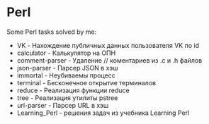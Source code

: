 # Perl

Some Perl tasks solved by me:

+ VK - Нахождение публичных данных пользователя VK по id
+ calculator - Калькулятор на ОПН
+ comment-parser - Удаление // коментариев из .c и .h файлов
+ json-parser - Парсер JSON в хэш
+ immortal - Неубиваемы процесс
+ terminal - Бесконечное открытие терминалов
+ reduce - Реализация функции reduce
+ tree - Реализация утилиты pstree
+ url-parser - Парсер URL в хэш
+ Learning_Perl - решения задач из учебника Learning Perl
